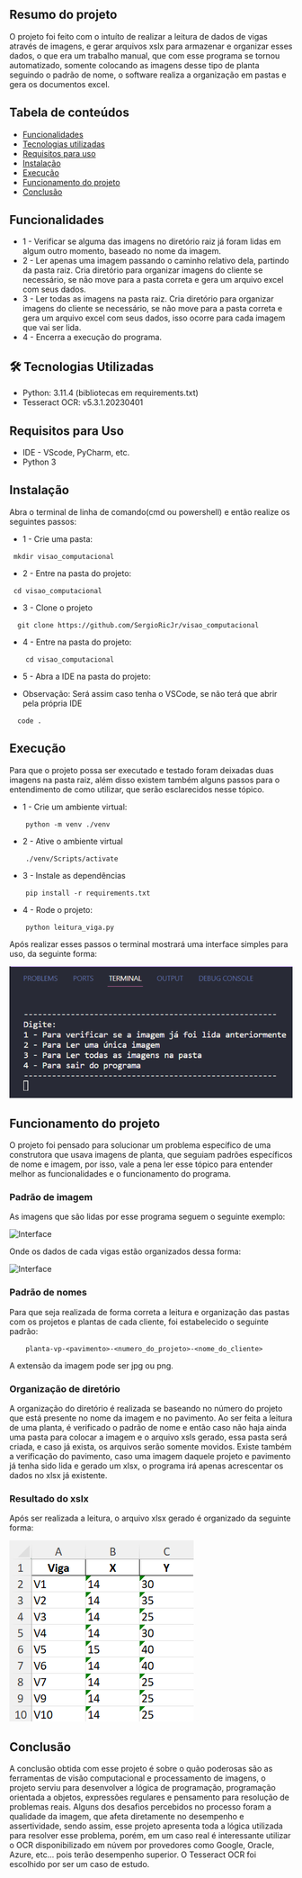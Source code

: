 ## Resumo do projeto
O projeto foi feito com o intuíto de realizar a leitura de dados de vigas através de imagens, e gerar arquivos xslx para armazenar e organizar esses dados, o que era um trabalho manual, que com esse programa se tornou automatizado, somente colocando as imagens desse tipo de planta seguindo o padrão de nome, o software realiza a organização em pastas e gera os documentos excel.

## Tabela de conteúdos
   * [Funcionalidades](#funcionalidades)
   * [Tecnologias utilizadas](#tecnologias-utilizadas)
   * [Requisitos para uso](#requisitos-para-uso)
   * [Instalação](#instalacao)
   * [Execução](#execucao)
   * [Funcionamento do projeto](#funcionamento-do-projeto)
   * [Conclusão](#conclusao)

## Funcionalidades
- 1 - Verificar se alguma das imagens no diretório raiz já foram lidas em algum outro momento, baseado no nome da imagem.
- 2 - Ler apenas uma imagem passando o caminho relativo dela, partindo da pasta raiz. Cria diretório para organizar imagens do cliente se necessário, se não move para a pasta correta e gera um arquivo excel com seus dados.
- 3 - Ler todas as imagens na pasta raiz. Cria diretório para organizar imagens do cliente se necessário, se não move para a pasta correta e gera um arquivo excel com seus dados, isso ocorre para cada imagem que vai ser lida.
- 4 - Encerra a execução do programa.

## 🛠 Tecnologias Utilizadas
- Python: 3.11.4 (bibliotecas em requirements.txt)
- Tesseract OCR: v5.3.1.20230401

## Requisitos para Uso

- IDE  - VScode, PyCharm, etc.
- Python 3

## Instalação
Abra o terminal de linha de comando(cmd ou powershell) e então realize os seguintes passos:

- 1 - Crie uma pasta:
```
 mkdir visao_computacional
```

- 2 - Entre na pasta do projeto:

```
 cd visao_computacional
```

- 3 - Clone o projeto

```
  git clone https://github.com/SergioRicJr/visao_computacional

```
- 4 - Entre na pasta do projeto:
```
    cd visao_computacional
```

- 5 - Abra a IDE na pasta do projeto:
* Observação: Será assim caso tenha o VSCode, se não terá que abrir pela própria IDE
```
  code .
```

## Execução
Para que o projeto possa ser executado e testado foram deixadas duas imagens na pasta raiz, além disso existem também alguns passos para o entendimento de como utilizar, que serão esclarecidos nesse tópico.

- 1 - Crie um ambiente virtual:
```
    python -m venv ./venv
```

- 2 - Ative o ambiente virtual
```
    ./venv/Scripts/activate
```

- 3 - Instale as dependências
```
    pip install -r requirements.txt
```

- 4 - Rode o projeto:
```
    python leitura_viga.py
```

Após realizar esses passos o terminal mostrará uma interface simples para uso, da seguinte forma:

![Interface](./readme_assets/interface.png)

## Funcionamento do projeto
O projeto foi pensado para solucionar um problema específico de uma construtora que usava imagens de planta, que seguiam padrões específicos de nome e imagem, por isso, vale a pena ler esse tópico para entender melhor as funcionalidades e o funcionamento do programa.

### Padrão de imagem
As imagens que são lidas por esse programa seguem o seguinte exemplo:

![Interface](planta-vp-Superior-125-Julio.jpg)

Onde os dados de cada vigas estão organizados dessa forma:

![Interface](./readme_assets/padrão-viga.png)

### Padrão de nomes
Para que seja realizada de forma correta a leitura e organização das pastas com os projetos e plantas de cada cliente, foi estabelecido o seguinte padrão:

```
    planta-vp-<pavimento>-<numero_do_projeto>-<nome_do_cliente>
```

A extensão da imagem pode ser jpg ou png.

### Organização de diretório
A organização do diretório é realizada se baseando no número do projeto que está presente no nome da imagem e no pavimento. Ao ser feita a leitura de uma planta, é verificado o padrão de nome e então caso não haja ainda uma pasta para colocar a imagem e o arquivo xsls gerado, essa pasta será criada, e caso já exista, os arquivos serão somente movidos. Existe também a verificação do pavimento, caso uma imagem daquele projeto e pavimento já tenha sido lida e gerado um xlsx, o programa irá apenas acrescentar os dados no xlsx já existente.

### Resultado do xslx
Após ser realizada a leitura, o arquivo xlsx gerado é organizado da seguinte forma:

![Interface](./readme_assets/xlsx-captura.png)

## Conclusão
A conclusão obtida com esse projeto é sobre o quão poderosas são as ferramentas de visão computacional e processamento de imagens, o projeto serviu para desenvolver a lógica de programação, programação orientada a objetos, expressões regulares e pensamento para resolução de problemas reais. Alguns dos desafios percebidos no processo foram a qualidade da imagem, que afeta diretamente no desempenho e assertividade, sendo assim, esse projeto apresenta toda a lógica utilizada para resolver esse problema, porém, em um caso real é interessante utilizar o OCR disponibilizado em núvem por provedores como Google, Oracle, Azure, etc... pois terão desempenho superior. O Tesseract OCR foi escolhido por ser um caso de estudo. 